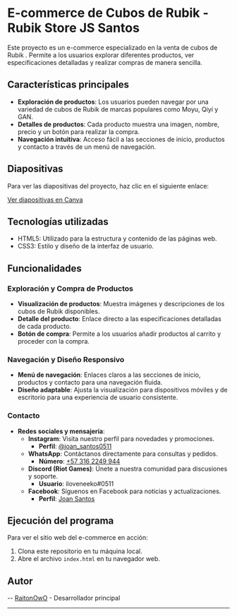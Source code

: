 # E-commerce de Cubos de Rubik - Rubik Store JS Santos

Este proyecto es un e-commerce especializado en la venta de cubos de Rubik . Permite a los usuarios explorar diferentes productos, ver especificaciones detalladas y realizar compras de manera sencilla.

## Características principales

- **Exploración de productos**: Los usuarios pueden navegar por una variedad de cubos de Rubik de marcas populares como Moyu, Qiyi y GAN.
- **Detalles de productos**: Cada producto muestra una imagen, nombre, precio y un botón para realizar la compra.
- **Navegación intuitiva**: Acceso fácil a las secciones de inicio, productos y contacto a través de un menú de navegación.

## Diapositivas

Para ver las diapositivas del proyecto, haz clic en el siguiente enlace:

[Ver diapositivas en Canva](https://www.canva.com/design/DAGIYSk8D2M/SnRFrM1HI_LQDGTYGfoAHw/edit)


## Tecnologías utilizadas

- HTML5: Utilizado para la estructura y contenido de las páginas web.
- CSS3: Estilo y diseño de la interfaz de usuario.

## Funcionalidades

### Exploración y Compra de Productos

- **Visualización de productos**: Muestra imágenes y descripciones de los cubos de Rubik disponibles.
- **Detalle del producto**: Enlace directo a las especificaciones detalladas de cada producto.
- **Botón de compra**: Permite a los usuarios añadir productos al carrito y proceder con la compra.

### Navegación y Diseño Responsivo

- **Menú de navegación**: Enlaces claros a las secciones de inicio, productos y contacto para una navegación fluida.
- **Diseño adaptable**: Ajusta la visualización para dispositivos móviles y de escritorio para una experiencia de usuario consistente.

### Contacto

- **Redes sociales y mensajería**:
  - **Instagram**: Visita nuestro perfil para novedades y promociones.
    - **Perfil**: [@joan_santos0511](https://www.instagram.com/joan_santos0511/)
  - **WhatsApp**: Contáctanos directamente para consultas y pedidos.
    - **Número**: [+57 316 2249 944](https://wa.me/+573162249944)
  - **Discord (Riot Games)**: Únete a nuestra comunidad para discusiones y soporte.
    - **Usuario**: iloveneeko#0511
  - **Facebook**: Síguenos en Facebook para noticias y actualizaciones.
    - **Perfil**: [Joan Santos](https://www.facebook.com/jhoansebastian.santosmosquera.54/)

## Ejecución del programa

Para ver el sitio web del e-commerce en acción:

1. Clona este repositorio en tu máquina local.
2. Abre el archivo `index.html` en tu navegador web.

## Autor

-- [RaitonOwO](https://github.com/RaitonOwO) - Desarrollador principal

---



